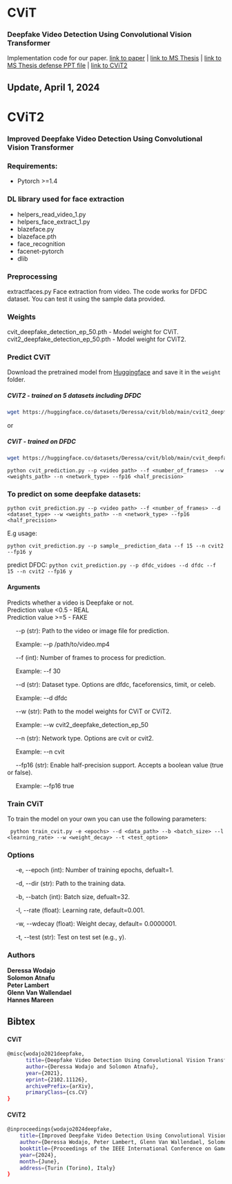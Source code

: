 # CViT
### Deepfake Video Detection Using Convolutional Vision Transformer

Implementation code for our paper. 
[link to paper](https://arxiv.org/abs/2102.11126) | [link to MS Thesis](http://etd.aau.edu.et/handle/123456789/24209) | [link to MS Thesis defense PPT file](https://github.com/erprogs/CViT/blob/main/CViT.pptx)      | [link to CViT2](comingsoon)


## Update, April 1, 2024

# CViT2
### Improved Deepfake Video Detection Using Convolutional Vision Transformer


### Requirements:
* Pytorch >=1.4

### DL library used for face extraction
   * helpers_read_video_1.py
   * helpers_face_extract_1.py
   * blazeface.py
   * blazeface.pth
   * face_recognition
   * facenet-pytorch
   * dlib

### Preprocessing

extractfaces.py
    Face extraction from video.
    The code works for DFDC dataset. You can test it using the sample data provided.

### Weights
cvit_deepfake_detection_ep_50.pth - Model weight for CViT. <br />
cvit2_deepfake_detection_ep_50.pth - Model weight for CViT2. <br />

### Predict CViT 
Download the pretrained model from [Huggingface](https://huggingface.co/datasets/Deressa/cvit) and save it in the `weight` folder.

##### CViT2 - trained on 5 datasets including DFDC

```bash
wget https://huggingface.co/datasets/Deressa/cvit/blob/main/cvit2_deepfake_detection_ep_50.pth
```
or 

##### CViT - trained on DFDC

```bash
wget https://huggingface.co/datasets/Deressa/cvit/blob/main/cvit_deepfake_detection_ep_50.pth
```

```python cvit_prediction.py --p <video path> --f <number_of_frames>  --w <weights_path> --n <network_type> --fp16 <half_precision>```

### To predict on some deepfake datasets:

```python cvit_prediction.py --p <video path> --f <number_of_frames> --d <dataset_type> --w <weights_path> --n <network_type> --fp16 <half_precision>```

E.g usage:

```python cvit_prediction.py --p sample__prediction_data --f 15 --n cvit2 --fp16 y ```

predict DFDC:
```python cvit_prediction.py --p dfdc_vidoes --d dfdc --f 15 --n cvit2 --fp16 y ```




#### Arguments

Predicts whether a video is Deepfake or not.<br />
Prediction value <0.5 - REAL <br />
Prediction value >=5  - FAKE

&nbsp;&nbsp;&nbsp;&nbsp; --p (str): Path to the video or image file for prediction.

&nbsp;&nbsp;&nbsp;&nbsp;    Example: --p /path/to/video.mp4

&nbsp;&nbsp;&nbsp;&nbsp; --f (int): Number of frames to process for prediction.

&nbsp;&nbsp;&nbsp;&nbsp;    Example: --f 30

&nbsp;&nbsp;&nbsp;&nbsp; --d (str): Dataset type. Options are dfdc, faceforensics, timit, or celeb.

&nbsp;&nbsp;&nbsp;&nbsp;    Example: --d dfdc

&nbsp;&nbsp;&nbsp;&nbsp; --w (str): Path to the model weights for CViT or CViT2.

&nbsp;&nbsp;&nbsp;&nbsp;    Example: --w cvit2_deepfake_detection_ep_50

&nbsp;&nbsp;&nbsp;&nbsp; --n (str): Network type. Options are cvit or cvit2.

&nbsp;&nbsp;&nbsp;&nbsp;    Example: --n cvit

&nbsp;&nbsp;&nbsp;&nbsp; --fp16 (str): Enable half-precision support. Accepts a boolean value (true or false).

&nbsp;&nbsp;&nbsp;&nbsp;    Example: --fp16 true


### Train CViT
To train the model on your own you can use the following parameters:<br />

``` python train_cvit.py -e <epochs> --d <data_path> --b <batch_size> --l <learning_rate> --w <weight_decay> --t <test_option>```

### Options

&nbsp;&nbsp;&nbsp;&nbsp; -e, --epoch (int): Number of training epochs, defualt=1.

&nbsp;&nbsp;&nbsp;&nbsp; -d, --dir (str): Path to the training data.

&nbsp;&nbsp;&nbsp;&nbsp; -b, --batch (int): Batch size, defualt=32.

&nbsp;&nbsp;&nbsp;&nbsp; -l, --rate (float): Learning rate, default=0.001.

&nbsp;&nbsp;&nbsp;&nbsp; -w, --wdecay (float): Weight decay, default= 0.0000001.

&nbsp;&nbsp;&nbsp;&nbsp; -t, --test (str): Test on test set (e.g., y).


### Authors
**Deressa Wodajo** <br />
**Solomon Atnafu** <br />
**Peter Lambert** <br />
**Glenn Van Wallendael** <br />
**Hannes Mareen** <br />

## Bibtex
#### CViT
```bash
@misc{wodajo2021deepfake,
      title={Deepfake Video Detection Using Convolutional Vision Transformer}, 
      author={Deressa Wodajo and Solomon Atnafu},
      year={2021},
      eprint={2102.11126},
      archivePrefix={arXiv},
      primaryClass={cs.CV}
}
```
#### CViT2
```bash
@inproceedings{wodajo2024deepfake,
    title={Improved Deepfake Video Detection Using Convolutional Vision Transformer},
    author={Deressa Wodajo, Peter Lambert, Glenn Van Wallendael, Solomon Atnafu and Hannes Mareen},
    booktitle={Proceedings of the IEEE International Conference on Games, Entertainment & Media (GEM)},
    year={2024},
    month={June},
    address={Turin (Torino), Italy}
}
```

